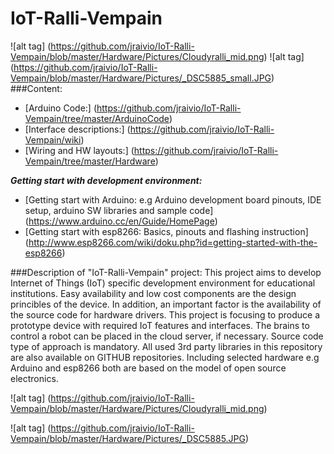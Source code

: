 # IoT-Ralli-Vempain
![alt tag] (https://github.com/jraivio/IoT-Ralli-Vempain/blob/master/Hardware/Pictures/Cloudyralli_mid.png) ![alt tag] (https://github.com/jraivio/IoT-Ralli-Vempain/blob/master/Hardware/Pictures/_DSC5885_small.JPG)
###Content:     
- [Arduino Code:] (https://github.com/jraivio/IoT-Ralli-Vempain/tree/master/ArduinoCode)    
- [Interface descriptions:] (https://github.com/jraivio/IoT-Ralli-Vempain/wiki)  
- [Wiring and HW layouts:] (https://github.com/jraivio/IoT-Ralli-Vempain/tree/master/Hardware)  

***Getting start with development environment:***    
- [Getting start with Arduino: e.g Arduino development board pinouts, IDE setup, arduino SW libraries and sample code] (https://www.arduino.cc/en/Guide/HomePage)   
- [Getting start with esp8266: Basics, pinouts and flashing instruction] (http://www.esp8266.com/wiki/doku.php?id=getting-started-with-the-esp8266)    


###Description of "IoT-Ralli-Vempain" project:
This project aims to develop Internet of Things (IoT) specific development environment for educational institutions. Easy availability and low cost components are the design princibles of the device. In addition, an important factor is the availability of the source code for hardware drivers. This project is focusing to produce a prototype device with required IoT features and interfaces. The brains to control a robot can be placed in the cloud server, if necessary.
Source code type of approach is mandatory. All used 3rd party libraries in this repository are also available on GITHUB repositories. Including selected hardware e.g Arduino and esp8266 both are based on the model of open source electronics.   

![alt tag] (https://github.com/jraivio/IoT-Ralli-Vempain/blob/master/Hardware/Pictures/Cloudyralli_mid.png)

![alt tag] (https://github.com/jraivio/IoT-Ralli-Vempain/blob/master/Hardware/Pictures/_DSC5885.JPG)
